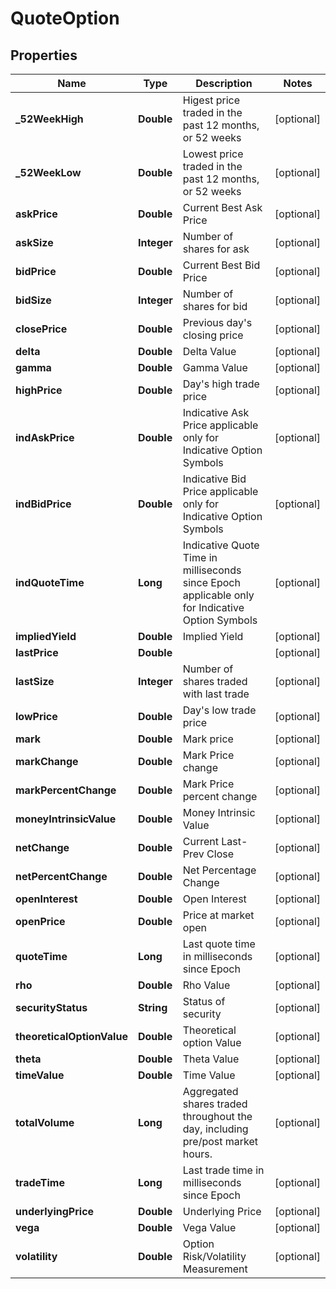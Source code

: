 # QuoteOption

## Properties
Name | Type | Description | Notes
------------ | ------------- | ------------- | -------------
**_52WeekHigh** | **Double** | Higest price traded in the past 12 months, or 52 weeks |  [optional]
**_52WeekLow** | **Double** | Lowest price traded in the past 12 months, or 52 weeks |  [optional]
**askPrice** | **Double** | Current Best Ask Price |  [optional]
**askSize** | **Integer** | Number of shares for ask |  [optional]
**bidPrice** | **Double** | Current Best Bid Price |  [optional]
**bidSize** | **Integer** | Number of shares for bid |  [optional]
**closePrice** | **Double** | Previous day&#x27;s closing price |  [optional]
**delta** | **Double** | Delta Value |  [optional]
**gamma** | **Double** | Gamma Value |  [optional]
**highPrice** | **Double** | Day&#x27;s high trade price |  [optional]
**indAskPrice** | **Double** | Indicative Ask Price applicable only for Indicative Option Symbols |  [optional]
**indBidPrice** | **Double** | Indicative Bid Price applicable only for Indicative Option Symbols |  [optional]
**indQuoteTime** | **Long** | Indicative Quote Time in milliseconds since Epoch applicable only for Indicative Option Symbols |  [optional]
**impliedYield** | **Double** | Implied Yield |  [optional]
**lastPrice** | **Double** |  |  [optional]
**lastSize** | **Integer** | Number of shares traded with last trade |  [optional]
**lowPrice** | **Double** | Day&#x27;s low trade price |  [optional]
**mark** | **Double** | Mark price |  [optional]
**markChange** | **Double** | Mark Price change |  [optional]
**markPercentChange** | **Double** | Mark Price percent change |  [optional]
**moneyIntrinsicValue** | **Double** | Money Intrinsic Value |  [optional]
**netChange** | **Double** | Current Last-Prev Close |  [optional]
**netPercentChange** | **Double** | Net Percentage Change |  [optional]
**openInterest** | **Double** | Open Interest |  [optional]
**openPrice** | **Double** | Price at market open |  [optional]
**quoteTime** | **Long** | Last quote time in milliseconds since Epoch |  [optional]
**rho** | **Double** | Rho Value |  [optional]
**securityStatus** | **String** | Status of security |  [optional]
**theoreticalOptionValue** | **Double** | Theoretical option Value |  [optional]
**theta** | **Double** | Theta Value |  [optional]
**timeValue** | **Double** | Time Value |  [optional]
**totalVolume** | **Long** | Aggregated shares traded throughout the day, including pre/post market hours. |  [optional]
**tradeTime** | **Long** | Last trade time in milliseconds since Epoch |  [optional]
**underlyingPrice** | **Double** | Underlying Price |  [optional]
**vega** | **Double** | Vega Value |  [optional]
**volatility** | **Double** | Option Risk/Volatility Measurement |  [optional]
